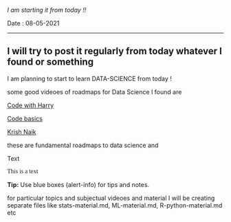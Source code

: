 _I am starting it from today !!_

Date : 08-05-2021

<hr>

I will try to post it regularly from today whatever I found or something
---

I am planning to start to learn DATA-SCIENCE from today !

some good videoes of roadmaps for Data Science I found are


[Code with Harry](https://www.youtube.com/watch?v=XnNzck5-HdQ)

[Code basics](https://www.youtube.com/watch?v=H4YcqULY1-Q)

[Krish Naik](https://www.youtube.com/watch?v=y9AK1YKRoLg)

these are fundamental roadmaps to data science and

<span style="color:color">Text</span>

<span style="font-family:Comic Sans MS">This is a text</span>

<div class="alert alert-block alert-info">
<b>Tip:</b> Use blue boxes (alert-info) for tips and notes.</div>


for particular topics and subjectual videoes and material I will be creating separate files like stats-material.md, ML-material.md, R-python-material.md etc
